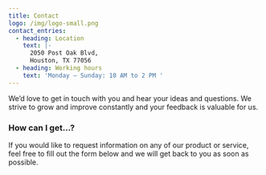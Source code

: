 ```yaml
---
title: Contact
logo: /img/logo-small.png
contact_entries:
  - heading: Location
    text: |-
      2050 Post Oak Blvd,
      Houston, TX 77056
  - heading: Working hours
    text: 'Monday – Sunday: 10 AM to 2 PM '
---
```


We’d love to get in touch with you and hear your ideas and
questions. We strive to grow and improve constantly and your feedback
is valuable for us.

<h3 class="f4 b lh-title mb2">How can I get…?</h3>

If you would like to request information on any of our product or service, feel free to fill out the form below and we will get back to you as soon as possible.
